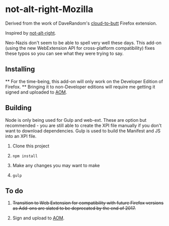 # not-alt-right-Mozilla

Derived from the work of DaveRandom's [cloud-to-butt](https://github.com/DaveRandom/cloud-to-butt-mozilla)
Firefox extension.

Inspired by [not-alt-right](https://github.com/adamvduke/not-alt-right).

Neo-Nazis don't seem to be able to spell very well these days. This add-on (using the new WebExtension API for cross-platform compatibility) fixes these typos so you can see what they were trying to say.

## Installing

** For the time-being, this add-on will only work on the Developer Edition of Firefox. ** Bringing it to non-Developer editions will require me getting it signed and uploaded to [AOM](https://addons.mozilla.com/en-US/firefox/extensions).

## Building

Node is only being used for Gulp and web-ext. These are option but recommended - you are still able to create the XPI file manually if you don't want to download dependencies. Gulp is used to build the Manifest and JS into an XPI file.

1. Clone this project

2. ```npm install```

3. Make any changes you may want to make

4. ```gulp```

## To do

1. ~~Transition to Web Extension for compatibility with future Firefox versions
as Add-ons are slated to be deprecated by the end of 2017.~~

2. Sign and upload to [AOM](https://addons.mozilla.com/en-US/firefox/extensions).
